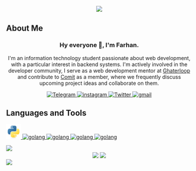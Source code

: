 <p align="middle">
  <img height="300" height="auto" src="https://user-images.githubusercontent.com/113156891/210043827-2280d223-79a0-4828-b3eb-bbddd453ad0a.jpeg">
</p>

## **About Me**
<h3 align= "middle">  Hy everyone 👋, I'm Farhan.</h3>
<p align="middle">
I'm an information technology student passionate about web development, with a particular interest in backend systems. I'm actively involved in the developer community, I serve as a web development mentor at   <a href="https://github.com/gatherloop">Ghaterloop</a> and contribute to <a href="https://github.com/commitunuja">Comit</a> as a member, where we frequently discuss upcoming project ideas and collaborate on them.
</p>
<div id="badges" align="center">
  <a href="https://t.me/hanmxyz">
    <img src="https://img.shields.io/badge/Telegram-blue?style=for-the-badge&logo=Telegram&logoColor=white" alt="Telegram"/>
  </a>
  <a href="https://www.instagram.com/farhan.mln00"> 
   <img src="https://img.shields.io/badge/instagram-FF0069?style=for-the-badge&logo=instagram&logoColor=white" alt="instagram"/>
  </a>
  <a href="https://twitter.com/PH_hanzxyz"> 
   <img src="https://img.shields.io/badge/twitter-blue?style=for-the-badge&logo=x&logoColor=white" alt="Twitter"/>
  </a>
  <a href="mailto:farhan.xyz@gmail.com"> 
   <img src="https://img.shields.io/badge/gmail-EA4335?style=for-the-badge&logo=gmail&logoColor=white" alt="gmail"/>
  </a>
  </div>


## **Languages and Tools**

<a href="https://www.python.org" target="_blank" rel="noreferrer"> <img src="https://raw.githubusercontent.com/devicons/devicon/master/icons/python/python-original.svg" alt="python" width="40" height="40"/> </a>
<a href="https://go.dev/" target="_blank" rel="noreferrer"> <img src="https://go.dev/blog/go-brand/Go-Logo/PNG/Go-Logo_Aqua.png" alt="golang" width="40" height="40"/> </a>
<a href="https://www.javascript.com/" target="_blank" rel="noreferrer"> <img src="https://static.vecteezy.com/system/resources/previews/027/127/463/non_2x/javascript-logo-javascript-icon-transparent-free-png.png" alt="golang" width="40" height="40"/> </a>
<a href="https://nodejs.org/en" target="_blank" rel="noreferrer"> <img src="https://cdn.iconscout.com/icon/free/png-256/free-node-js-logo-icon-download-in-svg-png-gif-file-formats--nodejs-programming-language-pack-logos-icons-1174925.png?f=webp&w=256" alt="golang" width="40" height="40"/> </a>
<a href="https://react.dev/" target="_blank" rel="noreferrer"> <img src="https://upload.wikimedia.org/wikipedia/commons/3/30/React_Logo_SVG.svg" alt="golang" width="40" height="40"/> </a>

<img src="https://user-images.githubusercontent.com/73097560/115834477-dbab4500-a447-11eb-908a-139a6edaec5c.gif">
<div align="center">
  <img width=50%  src="https://nirzak-streak-stats.vercel.app/?user=hanmxyz&theme=vue-dark&hide_border=false"> 
  <img width=36% src="https://github-readme-stats.vercel.app/api/top-langs/?username=hanmxyz&theme=vue-dark&hide_border=false&include_all_commits=false&count_private=false&layout=compact">
</div>
<img src="https://user-images.githubusercontent.com/73097560/115834477-dbab4500-a447-11eb-908a-139a6edaec5c.gif">
 

